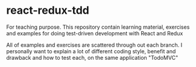 # react-redux-tdd

For teaching purpose. This repository contain learning material, exercises and examples for doing test-driven development with React and Redux

All of examples and exercises are scattered through out each branch. I personally want to explain a lot of different coding style, benefit and drawback and how to test each, on the same application "TodoMVC"
